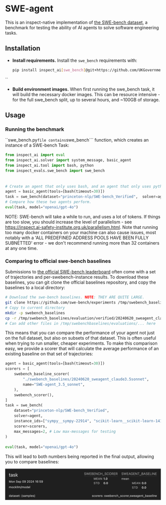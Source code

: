 # SWE-agent
This is an inspect-native implementation of [the SWE-bench dataset](https://www.swebench.com/), a benchmark for testing the ability of AI agents to solve software engineering tasks. 

## Installation

- **Install requirements.** Install the `swe_bench` requirements with:

   ```bash
   pip install inspect_ai[swe_bench]@git+https://github.com/UKGovernmentBEIS/inspect_ai
   ```
``
- **Build environment images.** When first running the swe_bench task, it will build the necessary docker images. This can be resource intensive - for the full swe_bench split, up to several hours, and ~100GB of storage.

## Usage

### Running the benchmark
``swe_bench.py``` file contains ```swe_bench``` function, which creates an instance of a SWE-bench Task:

```python
from inspect_ai import eval
from inspect_ai.solver import system_message, basic_agent
from inspect_ai.tool import bash, python
from inspect_evals.swe_bench import swe_bench


# Create an agent that only uses bash, and an agent that only uses python
agent = basic_agent(tools=[bash(timeout=30)])
task = swe_bench(dataset="princeton-nlp/SWE-bench_Verified",  solver=agent, instance_ids = ["sympy__sympy-22914","scikit-learn__scikit-learn-14141"])
# Compare how these two agents perform. 
eval(task, model="openai/gpt-4o")
```

NOTE: SWE-bench will take a while to run, and uses a lot of tokens. If things are too slow, you should increase the level of parallelism - see https://inspect.ai-safety-institute.org.uk/parallelism.html. Note that running too many docker containers on your machine can also cause issues, most notably with a 'ALL PREDEFINED ADDRESS POOLS HAVE BEEN FULLY SUBNETTED' error - we don't recommend running more than 32 containers at any one time.

### Comparing to official swe-bench baselines
Submissions to [the official SWE-bench leaderboard](https://www.swebench.com/) often come with a set of trajectories and per-swebench-instance results. To download these baselines, you can git clone the official baselines repository, and copy the baselines to a local directory:
```bash
# Download the swe-bench baselines. NOTE: THEY ARE QUITE LARGE. 
git clone https://github.com/swe-bench/experiments /tmp/swebench_baselines
# Copy to current directory
mkdir -p swebench_baselines
cp -r /tmp/swebench_baselines/evaluation/verified/20240620_sweagent_claude3.5sonnet ./swebench_baselines/
# Can add other files in /tmp/swebenchbaselines/evaluations/... here
```

This means that you can compare the performance of your agent not just on the full dataset, but also on subsets of that dataset. This is often useful when trying to run smaller, cheaper experiments. To make this comparison easy, we provide a scorer that will calculate the average performance of an existing baseline on that set of trajectories:

```python
agent = basic_agent(tools=[bash(timeout=30)])
scorers = [
    swebench_baseline_scorer(
        "./swebench_baselines/20240620_sweagent_claude3.5sonnet",
        name="SWE-agent_3.5_sonnet",
    ),
    swebench_scorer(),
]
task = swe_bench(
    dataset="princeton-nlp/SWE-bench_Verified",
    solver=agent,
    instance_ids=["sympy__sympy-22914", "scikit-learn__scikit-learn-14141"],
    scorer=scorers,
    max_messages=2, # Low max-messages for testing
)

eval(task, model="openai/gpt-4o")
```

This will lead to both numbers being reported in the final output, allowing you to compare baselines:

![SWE-bench baseline comparison](./docs/swebench_comparison.jpeg)





